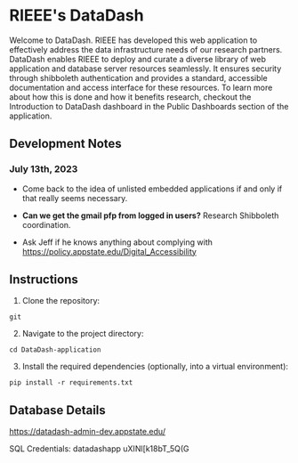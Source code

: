 # RIEEE's DataDash

Welcome to DataDash. RIEEE has developed this web application to effectively address the data infrastructure needs of our research partners. DataDash enables RIEEE to deploy and curate a diverse library of web application and database server resources seamlessly.  It ensures security through shibboleth authentication and provides a standard, accessible documentation and access interface for these resources.  To learn more about how this is done and how it benefits research, checkout the Introduction to DataDash dashboard in the Public Dashboards section of the application.

## Development Notes

### July 13th, 2023

- Come back to the idea of unlisted embedded applications if and only if that really seems necessary.

- **Can we get the gmail pfp from logged in users?**  Research Shibboleth coordination.

- Ask Jeff if he knows anything about complying with https://policy.appstate.edu/Digital_Accessibility

## Instructions

1. Clone the repository:

```shell
git 
```

2. Navigate to the project directory:

```shell
cd DataDash-application
```

3. Install the required dependencies (optionally, into a virtual environment):

```shell
pip install -r requirements.txt
```


## Database Details

https://datadash-admin-dev.appstate.edu/

SQL Credentials:
datadashapp
uXINl[k18bT_5Q(G

